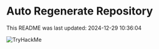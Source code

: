 # Auto Regenerate Repository

This README was last updated: 2024-12-29 10:36:04

 ![TryHackMe](https://tryhackme.com/badge/533634)